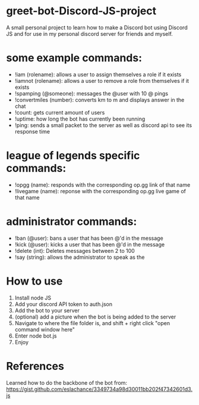 # greet-bot-Discord-JS-project
A small personal project to learn how to make a Discord bot using Discord JS and for use in my personal discord server for friends and myself.

# some example commands:
* !iam (rolename): allows a user to assign themselves a role if it exists
* !iamnot (rolename): allows a user to remove a role from themselves if it exists
* !spamping (@someone): messages the @user with 10 @ pings 
* !convertmiles (number): converts km to m and displays answer in the chat 
* !count: gets current amount of users
* !uptime: how long the bot has currently been running
* !ping: sends a small packet to the server as well as discord api to see its response time 

# league of legends specific commands:
* !opgg (name): responds with the corresponding op.gg link of that name
* !livegame (name): reponse with the corresponding op.gg live game of that name

# administrator commands:
* !ban (@user): bans a user that has been @'d in the message 
* !kick (@user): kicks a user that has been @'d in the message 
* !delete (int): Deletes messages between 2 to 100
* !say (string): allows the administrator to speak as the 

# How to use
1. Install node JS
2. Add your discord API token to auth.json
3. Add the bot to your server
4. (optional) add a picture when the bot is being added to the server
5. Navigate to where the file folder is, and shift + right click "open command window here"
6. Enter node bot.js 
7. Enjoy

# References 

Learned how to do the backbone of the bot from:
https://gist.github.com/eslachance/3349734a98d30011bb202f47342601d3.js
